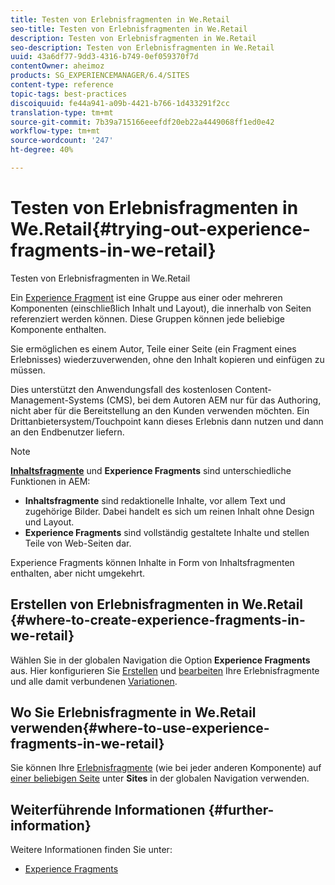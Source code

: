 ```yaml
---
title: Testen von Erlebnisfragmenten in We.Retail
seo-title: Testen von Erlebnisfragmenten in We.Retail
description: Testen von Erlebnisfragmenten in We.Retail
seo-description: Testen von Erlebnisfragmenten in We.Retail
uuid: 43a6df77-9dd3-4316-b749-0ef059370f7d
contentOwner: aheimoz
products: SG_EXPERIENCEMANAGER/6.4/SITES
content-type: reference
topic-tags: best-practices
discoiquuid: fe44a941-a09b-4421-b766-1d433291f2cc
translation-type: tm+mt
source-git-commit: 7b39a715166eeefdf20eb22a4449068ff1ed0e42
workflow-type: tm+mt
source-wordcount: '247'
ht-degree: 40%

---
```



# Testen von Erlebnisfragmenten in We.Retail{#trying-out-experience-fragments-in-we-retail}

Testen von Erlebnisfragmenten in We.Retail

Ein [Experience Fragment](/help/sites-authoring/experience-fragments.md) ist eine Gruppe aus einer oder mehreren Komponenten (einschließlich Inhalt und Layout), die innerhalb von Seiten referenziert werden können. Diese Gruppen können jede beliebige Komponente enthalten.

Sie ermöglichen es einem Autor, Teile einer Seite (ein Fragment eines Erlebnisses) wiederzuverwenden, ohne den Inhalt kopieren und einfügen zu müssen.

Dies unterstützt den Anwendungsfall des kostenlosen Content-Management-Systems (CMS), bei dem Autoren AEM nur für das Authoring, nicht aber für die Bereitstellung an den Kunden verwenden möchten. Ein Drittanbietersystem/Touchpoint kann dieses Erlebnis dann nutzen und dann an den Endbenutzer liefern.

>[!NOTE]
>
>**[Inhaltsfragmente](/help/sites-developing/we-retail-content-fragments.md)** und **Experience Fragments** sind unterschiedliche Funktionen in AEM:
>
>* **Inhaltsfragmente** sind redaktionelle Inhalte, vor allem Text und zugehörige Bilder. Dabei handelt es sich um reinen Inhalt ohne Design und Layout.
>* **Experience Fragments** sind vollständig gestaltete Inhalte und stellen Teile von Web-Seiten dar.

>
>
Experience Fragments können Inhalte in Form von Inhaltsfragmenten enthalten, aber nicht umgekehrt.

## Erstellen von Erlebnisfragmenten in We.Retail {#where-to-create-experience-fragments-in-we-retail}

Wählen Sie in der globalen Navigation die Option **Experience Fragments** aus. Hier konfigurieren Sie [Erstellen](/help/sites-authoring/experience-fragments.md#creating-an-experience-fragment) und [bearbeiten](/help/sites-authoring/experience-fragments.md#editing-your-experience-fragment) Ihre Erlebnisfragmente und alle damit verbundenen [Variationen](/help/sites-authoring/experience-fragments.md#creating-an-experience-fragment-variation).

## Wo Sie Erlebnisfragmente in We.Retail verwenden{#where-to-use-experience-fragments-in-we-retail}

Sie können Ihre [Erlebnisfragmente](/help/sites-authoring/experience-fragments.md#using-your-experience-fragment) (wie bei jeder anderen Komponente) auf [einer beliebigen Seite](/help/sites-authoring/editing-content.md) unter **Sites** in der globalen Navigation verwenden.

## Weiterführende Informationen {#further-information}

Weitere Informationen finden Sie unter:

* [Experience Fragments](/help/sites-authoring/experience-fragments.md)

